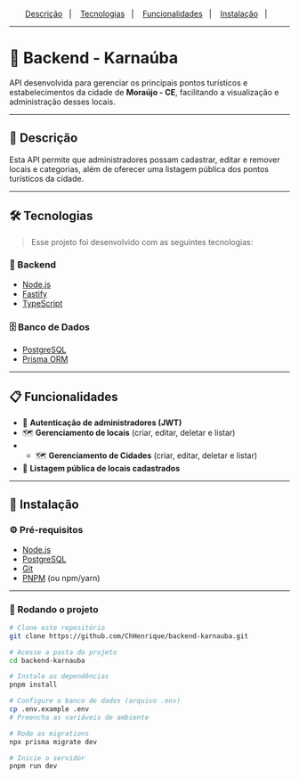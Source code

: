 <p align="center">
  <a href="#page_facing_up-descrição">Descrição</a>&nbsp;&nbsp;&nbsp;|&nbsp;&nbsp;&nbsp;
  <a href="#-tecnologias">Tecnologias</a>&nbsp;&nbsp;&nbsp;|&nbsp;&nbsp;&nbsp;
  <a href="#clipboard-funcionalidades">Funcionalidades</a>&nbsp;&nbsp;&nbsp;|&nbsp;&nbsp;&nbsp;
  <a href="#closed_book-instalação">Instalação</a>&nbsp;&nbsp;&nbsp;|&nbsp;&nbsp;&nbsp;
</p>

---

# 🌴 Backend - Karnaúba

API desenvolvida para gerenciar os principais pontos turísticos e estabelecimentos da cidade de **Moraújo - CE**, facilitando a visualização e administração desses locais.

---

## :page_facing_up: Descrição
Esta API permite que administradores possam cadastrar, editar e remover locais e categorias, além de oferecer uma listagem pública dos pontos turísticos da cidade.

---

## 🛠 Tecnologias

> Esse projeto foi desenvolvido com as seguintes tecnologias:

### 🔗 Backend
- [Node.js](https://nodejs.org/)
- [Fastify](https://fastify.dev/)
- [TypeScript](https://www.typescriptlang.org/)

### 🗄️ Banco de Dados
- [PostgreSQL](https://www.postgresql.org/)
- [Prisma ORM](https://www.prisma.io/)

---

## :clipboard: Funcionalidades

- 🔐 **Autenticação de administradores (JWT)**
- 🗺️ **Gerenciamento de locais** (criar, editar, deletar e listar)
- - 🗺️ **Gerenciamento de Cidades** (criar, editar, deletar e listar)
- 📜 **Listagem pública de locais cadastrados**



---

## :closed_book: Instalação

### ⚙️ Pré-requisitos

- [Node.js](https://nodejs.org/en/)
- [PostgreSQL](https://www.postgresql.org/)
- [Git](https://git-scm.com/)
- [PNPM](https://pnpm.io/) (ou npm/yarn)

---

### 🚀 Rodando o projeto

```bash
# Clone este repositório
git clone https://github.com/ChHenrique/backend-karnauba.git

# Acesse a pasta do projeto
cd backend-karnauba

# Instale as dependências
pnpm install

# Configure o banco de dados (arquivo .env)
cp .env.example .env
# Preencha as variáveis de ambiente

# Rode as migrations
npx prisma migrate dev

# Inicie o servidor
pnpm run dev
